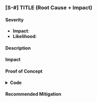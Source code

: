 ### [S-#] TITLE (Root Cause + Impact)

#### Severity
- **Impact**: 
- **Likelihood**: 
 
#### Description

#### Impact

#### Proof of Concept

<details>
<summary><b>Code</b></summary>
</details>

#### Recommended Mitigation